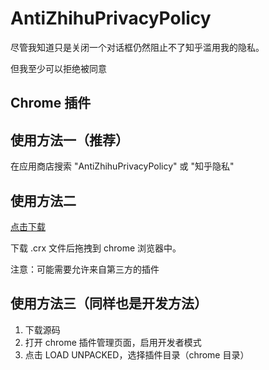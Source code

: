 # AntiZhihuPrivacyPolicy

尽管我知道只是关闭一个对话框仍然阻止不了知乎滥用我的隐私。

但我至少可以拒绝被同意

## Chrome 插件

## 使用方法一（推荐）
在应用商店搜索 "AntiZhihuPrivacyPolicy" 或 "知乎隐私"

## 使用方法二
[点击下载](https://github.com/stdrickforce/AntiZhihuPrivacyPolicy/releases/tag/1.0.0)

下载 .crx 文件后拖拽到 chrome 浏览器中。

注意：可能需要允许来自第三方的插件

## 使用方法三（同样也是开发方法）

1. 下载源码
2. 打开 chrome 插件管理页面，启用开发者模式
3. 点击 LOAD UNPACKED，选择插件目录（chrome 目录）
